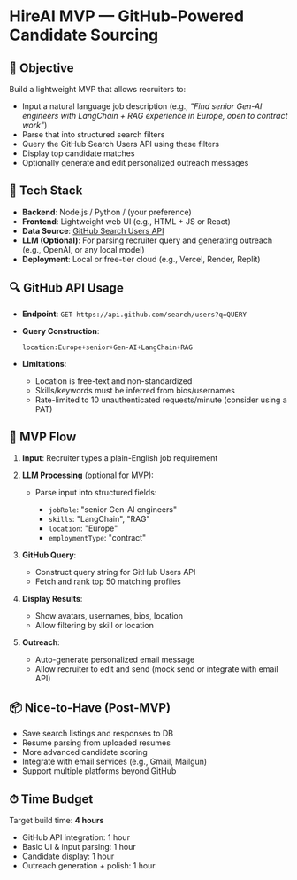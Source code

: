 # HireAI MVP — GitHub-Powered Candidate Sourcing

## 🎯 Objective

Build a lightweight MVP that allows recruiters to:

- Input a natural language job description (e.g., _"Find senior Gen-AI engineers with LangChain + RAG experience in Europe, open to contract work"_)
- Parse that into structured search filters
- Query the GitHub Search Users API using these filters
- Display top candidate matches
- Optionally generate and edit personalized outreach messages

## 🚀 Tech Stack

- **Backend**: Node.js / Python / (your preference)
- **Frontend**: Lightweight web UI (e.g., HTML + JS or React)
- **Data Source**: [GitHub Search Users API](https://docs.github.com/en/rest/search/search?apiVersion=2022-11-28#search-users)
- **LLM (Optional)**: For parsing recruiter query and generating outreach (e.g., OpenAI, or any local model)
- **Deployment**: Local or free-tier cloud (e.g., Vercel, Render, Replit)

## 🔍 GitHub API Usage

- **Endpoint**: `GET https://api.github.com/search/users?q=QUERY`
- **Query Construction**:

  ```
  location:Europe+senior+Gen-AI+LangChain+RAG
  ```

- **Limitations**:

  - Location is free-text and non-standardized
  - Skills/keywords must be inferred from bios/usernames
  - Rate-limited to 10 unauthenticated requests/minute (consider using a PAT)

## 🧠 MVP Flow

1. **Input**: Recruiter types a plain-English job requirement
2. **LLM Processing** (optional for MVP):

   - Parse input into structured fields:

     - `jobRole`: "senior Gen-AI engineers"
     - `skills`: "LangChain", "RAG"
     - `location`: "Europe"
     - `employmentType`: "contract"

3. **GitHub Query**:

   - Construct query string for GitHub Users API
   - Fetch and rank top 50 matching profiles

4. **Display Results**:

   - Show avatars, usernames, bios, location
   - Allow filtering by skill or location

5. **Outreach**:

   - Auto-generate personalized email message
   - Allow recruiter to edit and send (mock send or integrate with email API)

## 📦 Nice-to-Have (Post-MVP)

- Save search listings and responses to DB
- Resume parsing from uploaded resumes
- More advanced candidate scoring
- Integrate with email services (e.g., Gmail, Mailgun)
- Support multiple platforms beyond GitHub

## ⏱ Time Budget

Target build time: **4 hours**

- GitHub API integration: 1 hour
- Basic UI & input parsing: 1 hour
- Candidate display: 1 hour
- Outreach generation + polish: 1 hour
